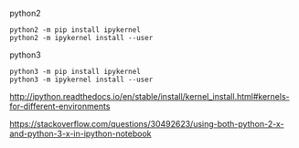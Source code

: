 python2

```
python2 -m pip install ipykernel
python2 -m ipykernel install --user
```

python3

```
python3 -m pip install ipykernel
python3 -m ipykernel install --user
```
http://ipython.readthedocs.io/en/stable/install/kernel_install.html#kernels-for-different-environments

https://stackoverflow.com/questions/30492623/using-both-python-2-x-and-python-3-x-in-ipython-notebook